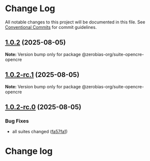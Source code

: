 # Change Log

All notable changes to this project will be documented in this file.
See [Conventional Commits](https://conventionalcommits.org) for commit guidelines.

## [1.0.2](https://github.com/zerobias-org/suite/compare/@zerobias-org/suite-opencre-opencre@1.0.2-rc.1...@zerobias-org/suite-opencre-opencre@1.0.2) (2025-08-05)

**Note:** Version bump only for package @zerobias-org/suite-opencre-opencre





## [1.0.2-rc.1](https://github.com/zerobias-org/suite/compare/@zerobias-org/suite-opencre-opencre@1.0.2-rc.0...@zerobias-org/suite-opencre-opencre@1.0.2-rc.1) (2025-08-05)

**Note:** Version bump only for package @zerobias-org/suite-opencre-opencre





## [1.0.2-rc.0](https://github.com/zerobias-org/suite/compare/@zerobias-org/suite-opencre-opencre@1.0.1...@zerobias-org/suite-opencre-opencre@1.0.2-rc.0) (2025-08-05)


### Bug Fixes

* all suites changed ([fa57fa1](https://github.com/zerobias-org/suite/commit/fa57fa1af7628003297df46b2d7740fe95bd2666))





# Change log

